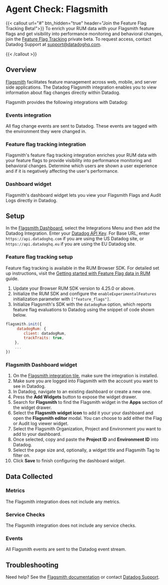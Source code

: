 # Agent Check: Flagsmith

{{< callout url="#" btn_hidden="true" header="Join the Feature Flag Tracking Beta!">}}
To enrich your RUM data with your Flagsmith feature flags and get visibility into performance monitoring and behavioral changes, join the [Feature Flag Tracking][1] private beta. To request access, contact Datadog Support at support@datadoghq.com.

{{< /callout >}}

## Overview

[Flagsmith][2] facilitates feature management across web, mobile, and server side applications. The Datadog Flagsmith integration enables you to view information about flag changes directly within Datadog.

Flagsmith provides the following integrations with Datadog:

### Events integration

All flag change events are sent to Datadog. These events are tagged with the environment they were changed in.

### Feature flag tracking integration

Flagsmith's feature flag tracking integration enriches your RUM data with your feature flags to provide visibility into performance monitoring and behavioral changes. Determine which users are shown a user experience and if it is negatively affecting the user's performance.

### Dashboard widget

Flagsmith's dashboard widget lets you view your Flagsmith Flags and Audit Logs directly in Datadog.

## Setup

In the [Flagsmith Dashboard][2], select the Integrations Menu and then add the Datadog Integration. Enter your [Datadog API Key][3]. For Base URL, enter `https://api.datadoghq.com` if you are using the US Datadog site, or `https://api.datadoghq.eu` if you are using the EU Datadog site.

### Feature flag tracking setup

Feature flag tracking is available in the RUM Browser SDK. For detailed set up instructions, visit the [Getting started with Feature Flag data in RUM][6] guide.

1. Update your Browser RUM SDK version to 4.25.0 or above.
2. Initialize the RUM SDK and configure the `enableExperimentalFeatures` initialization parameter with `["feature_flags"]`.
3. Initialize Flagsmith's SDK with the `datadogRum` option, which reports feature flag evaluations to Datadog using the snippet of code shown below.

```javascript
flagsmith.init({
     datadogRum: {
        client: datadogRum,
        trackTraits: true,
    },
    ...
})
```

### Flagsmith Dashboard widget

1. On the [Flagsmith integration tile][5], make sure the integration is installed.
2. Make sure you are logged into Flagsmith with the account you want to see in Datadog.
3. In Datadog, navigate to an existing dashboard or create a new one.
4. Press the **Add Widgets** button to expose the widget drawer.
5. Search for **Flagsmith** to find the Flagsmith widget in the **Apps** section of the widget drawer.
6. Select the **Flagsmith widget icon** to add it your your dashboard and open the **Flagsmith editor** modal. You can choose to add either the Flag or Audit log viewer widget.
7. Select the Flagsmith Organization, Project and Environment you want to add to your dashboard.
8. Once selected, copy and paste the **Project ID** and **Environment ID** into Datadog.
9. Select the page size and, optionally, a widget title and Flagsmith Tag to filter on.
10. Click **Save** to finish configuring the dashboard widget.

## Data Collected

### Metrics

The Flagsmith integration does not include any metrics.

### Service Checks

The Flagsmith integration does not include any service checks.

### Events

All Flagsmith events are sent to the Datadog event stream.

## Troubleshooting

Need help? See the [Flagsmith documentation][6] or contact [Datadog Support][7].

[1]: https://www.flagsmith.com/
[2]: https://app.flagsmith.com/
[3]: https://app.datadoghq.com/organization-settings/api-keys
[4]: https://app.datadoghq.com/integrations/flagsmith
[5]: https://docs.flagsmith.com/integrations/datadog/
[6]: https://docs.datadoghq.com/help/
[7]: https://docs.datadoghq.com/real_user_monitoring/guide/setup-feature-flag-data-collection/
